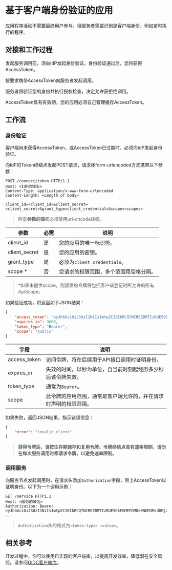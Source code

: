 # 基于客户端身份验证的应用

应用程序活动不需要最终用户参与，但服务者需要识别是客户端身份，例如定时执行的程序。

## 对接和工作过程

发起服务调用前，须向IdP发起身份验证，身份验证通过后，您将获得AccessToken。

按要求携带AccessToken向服务者发起调用。

服务者将验证您的身份并执行授权检查，决定允许获拒绝调用。

AccessToken具有有效期，您的应用必须自己管理缓存AccessToken。

## 工作流

### 身份验证

客户端尚未获得AccessToken，或AccessToken已过期时，必须向IdP发起身份验证。

向IdP的Token终结点发起POST请求，请求体form-urlencoded方式携带以下参数：

``` HTTP
POST /connect/token HTTP/1.1
Host: <IdP的域名>
Content-Type: application/x-www-form-urlencoded
Content-Length: <Length of body>

client_id=<client_id>&client_secret=<client_secret>&grant_type=client_credentials&scope=<scopes>
```

> 所有**参数的值**都必须使用url-cncode转码。

|参数|必需|说明|
|---|---|---|
|client_id|是|您的应用的唯一标识符。|
|client_secret|是|您的应用的密钥。|
|grant_type|是|必须为`client_credentials`。|
|scope *|否|您请求的权限范围，多个范围用空格分隔。|

> *如果未提供scope，则颁发的令牌将包括客户端登记时所允许的所有ApiScope。

如果验证成功，将返回如下JSON结果：

``` JSON
{
    "access_token": "eyJhbGciOiJSUzI1NiIsImtpZCI6IkRCQTNCREZBMTIzRUE5QkFGMEFDMDk0NUM3MzdDMjZGIiwidHlwIjoiYXQ...",
    "expires_in": 3600,
    "token_type": "Bearer",
    "scope": "public"
}
```
|字段|说明|
|---|---|
|access_token|访问令牌，将在后续用于API接口调用时证明身份。|
|expires_in|失效的时间，以秒为单位，自当前时刻起经历多少秒后该令牌失效。|
|token_type|通常为`Bearer`。|
|scope|此令牌的应用范围，通常是客户端允许的，并在请求时声明的权限范围。|

如果失败，返回JSON结果，指示错误信息：

``` JSON
{
    "error": "invalid_client"
}
```

> **获得令牌后，请按生存期保存和复用令牌。令牌终结点具有速率限制，请勿在每次服务调用时都请求令牌，以避免速率限制。**

### 调用服务

向服务节点发起调用时，在请求头添加`Authorization`字段，带上AccessToken以证明身份。以下为一个调用示例：

``` HTTP
GET /service HTTP1.1
Host: <服务的域名>
Authorization: Bearer eyJhbGciOiJSUzI1NiIsImtpZCI6IkRCQTNCREZBMTIzRUE5QkFGMEFDMDk0NUM3MzdDMjZGIiwidHlwIjoiYXQ...
...
```

> `Authorization`头的格式为`<token-type> <value>`。

## 相关参考

开发过程中，你可以使用已实现的客户端库，以提高开发效率，降低潜在安全风险。请参阅[OIDC客户端库](../KB/OidcClientLibs.md)。